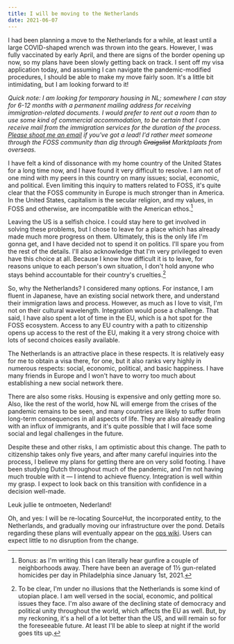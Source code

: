```yaml
---
title: I will be moving to the Netherlands
date: 2021-06-07
---
```


I had been planning a move to the Netherlands for a while, at least until a
large COVID-shaped wrench was thrown into the gears. However, I was fully
vaccinated by early April, and there are signs of the border opening up now, so
my plans have been slowly getting back on track. I sent off my visa application
today, and assuming I can navigate the pandemic-modified procedures, I should be
able to make my move fairly soon. It's a little bit intimidating, but I am
looking forward to it!

*Quick note: I am looking for temporary housing in NL; somewhere I can stay for
6-12 months with a permanent mailing address for receiving immigration-related
documents. I would prefer to rent out a room than to use some kind of commercial
accommodation, to be certain that I can receive mail from the immigration
services for the duration of the process. [Please shoot me an email][0] if
you've got a lead! I'd rather meet someone through the FOSS community than dig
through ~~Craigslist~~ Marktplaats from overseas.*

[0]: mailto:sir@cmpwn.com

I have felt a kind of dissonance with my home country of the United States for a
long time now, and I have found it very difficult to resolve. I am not of one
mind with my peers in this country on many issues; social, economic, and
political. Even limiting this inquiry to matters related to FOSS, it's quite
clear that the FOSS community in Europe is much stronger than in America. In the
United States, capitalism is the secular religion, and my values, in FOSS and
otherwise, are incompatible with the American ethos.[^1]

[^1]: Bonus: as I'm writing this I can literally hear gunfire a couple of neighborhoods away. There have been an average of 1½ gun-related homicides per day in Philadelphia since January 1st, 2021.

Leaving the US is a selfish choice. I could stay here to get involved in solving
these problems, but I chose to leave for a place which has already made much
more progress on them. Ultimately, this is the only life I'm gonna get, and I
have decided not to spend it on politics. I'll spare you from the rest of the
details. I'll also acknowledge that I'm very privileged to even have this choice
at all. Because I know how difficult it is to leave, for reasons unique to each
person's own situation, I don't hold anyone who stays behind accountable for
their country's cruelties.[^2]

[^2]: To be clear, I'm under no illusions that the Netherlands is some kind of utopian place. I am well versed in the social, economic, and political issues they face. I'm also aware of the declining state of democracy and political unity throughout the world, which affects the EU as well. But, by my reckoning, it's a hell of a lot better than the US, and will remain so for the foreseeable future. At least I'll be able to sleep at night if the world goes tits up.

So, why the Netherlands? I considered many options. For instance, I am fluent in
Japanese, have an existing social network there, and understand their
immigration laws and process. However, as much as I love to visit, I'm not on
their cultural wavelength. Integration would pose a challenge. That said, I have
also spent a lot of time in the EU, which is a hot spot for the FOSS ecosystem.
Access to any EU country with a path to citizenship opens up access to the rest
of the EU, making it a very strong choice with lots of second choices easily
available.

The Netherlands is an attractive place in these respects. It is relatively easy
for me to obtain a visa there, for one, but it also ranks very highly in
numerous respects: social, economic, political, and basic happiness. I have many
friends in Europe and I won't have to worry too much about establishing a new
social network there.

There are also some risks. Housing is expensive and only getting more so. Also,
like the rest of the world, how NL will emerge from the crises of the pandemic
remains to be seen, and many countries are likely to suffer from long-term
consequences in all aspects of life. They are also already dealing with an
influx of immigrants, and it's quite possible that I will face some social and
legal challenges in the future.

Despite these and other risks, I am optimistic about this change. The path to
citizenship takes only five years, and after many careful inquiries into the
process, I believe my plans for getting there are on very solid footing. I have
been studying Dutch throughout much of the pandemic, and I'm not having much
trouble with it &mdash; I intend to achieve fluency. Integration is well within
my grasp. I expect to look back on this transition with confidence in a decision
well-made.

Leuk jullie te ontmoeten, Nederland!

Oh, and yes: I will be re-locating SourceHut, the incorporated entity, to the
Netherlands, and gradually moving our infrastructure over the pond. Details
regarding these plans will eventually appear on the [ops wiki][ops]. Users can
expect little to no disruption from the change.

[ops]: https://man.sr.ht/ops

